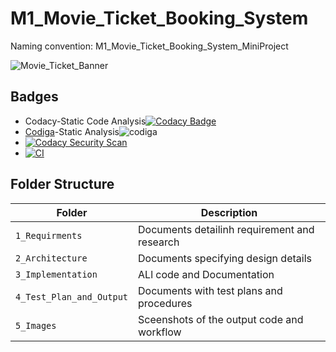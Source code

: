 # M1_Movie_Ticket_Booking_System
Naming convention:  M1_Movie_Ticket_Booking_System_MiniProject

![Movie_Ticket_Banner](https://user-images.githubusercontent.com/102242702/160821485-85969bb5-2b7a-412f-a0cf-edfca4a0c6b7.png)

##  Badges
* Codacy-Static Code Analysis[![Codacy Badge](https://app.codacy.com/project/badge/Grade/b39302fa2ac2461fa518aeb001d88d8e)](https://www.codacy.com/gh/Pavankumar1719/M1_Movie_Ticket_Booking_System/dashboard?utm_source=github.com&amp;utm_medium=referral&amp;utm_content=Pavankumar1719/M1_Movie_Ticket_Booking_System&amp;utm_campaign=Badge_Grade)
* [Codiga](https://api.codiga.io/project/32220/score/svg)-Static Analysis![codiga](https://user-images.githubusercontent.com/102242702/160826295-239d2fd6-ae0a-4815-8f2c-1eb1dd6970f9.PNG)
* [![Codacy Security Scan](https://github.com/Pavankumar1719/M1_Movie_Ticket_Booking_System/actions/workflows/codacy.yml/badge.svg)](https://github.com/Pavankumar1719/M1_Movie_Ticket_Booking_System/actions/workflows/codacy.yml)
* [![CI](https://github.com/Pavankumar1719/M1_Movie_Ticket_Booking_System/actions/workflows/main.yml/badge.svg)](https://github.com/Pavankumar1719/M1_Movie_Ticket_Booking_System/actions/workflows/main.yml)

##  Folder Structure

| Folder  |       Description     |
| ------- | --------------------- |
| `1_Requirments` | Documents detailinh requirement and research  |
| `2_Architecture`  | Documents specifying design details |
| `3_Implementation`  | ALl code and Documentation  |
| `4_Test_Plan_and_Output`  | Documents with test plans and procedures  |
| `5_Images`  | Sceenshots of the output code and workflow  |

